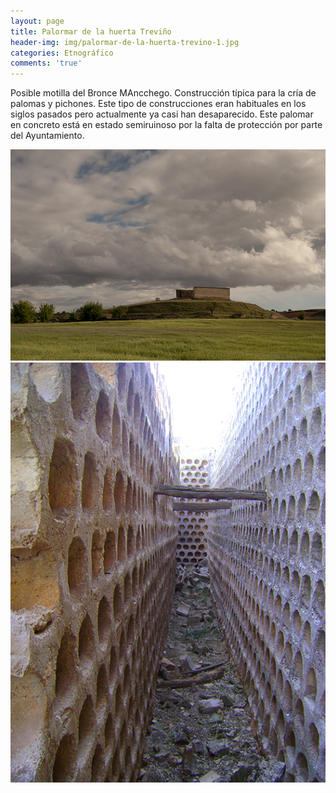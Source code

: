```yaml
---
layout: page
title: Palormar de la huerta Treviño
header-img: img/palormar-de-la-huerta-trevino-1.jpg
categories: Etnográfico
comments: 'true'
---
```



Posible motilla del Bronce MAncchego. Construcción típica para la cría de palomas y pichones. Este tipo de construcciones eran habituales en los siglos pasados pero actualmente ya casi han desaparecido. Este palomar en concreto está en estado semiruinoso por la falta de protección por parte del Ayuntamiento. 

<div class="photos">
<img src="/img/palormar-de-la-huerta-trevino-1.jpg" alt="Palormar de la huerta Treviño">
<img src="/img/palormar-de-la-huerta-trevino-2.jpg" alt="Palormar de la huerta Treviño">
</div>
